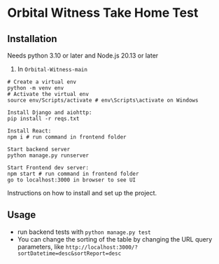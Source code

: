 # Orbital Witness Take Home Test

## Installation

Needs python 3.10 or later and Node.js 20.13 or later

1. In `Orbital-Witness-main`
```
# Create a virtual env
python -m venv env
# Activate the virtual env
source env/Scripts/activate # env\Scripts\activate on Windows

Install Django and aiohttp:
pip install -r reqs.txt

Install React:
npm i # run command in frontend folder

Start backend server
python manage.py runserver

Start Frontend dev server:
npm start # run command in frontend folder
go to localhost:3000 in browser to see UI
```

Instructions on how to install and set up the project.

## Usage

- run backend tests with `python manage.py test`
- You can change the sorting of the table by changing the URL query parameters, like `http://localhost:3000/?sortDatetime=desc&sortReport=desc`


